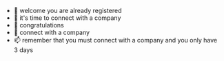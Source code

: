 - 👋 welcome you are already registered
- 👀 it's time to connect with a company
- 🌱 congratulations
- 💞️ connect with a company
- 📫 remember that you must connect with a company and you only have 3 days

<!---
bonding2021/bonding2021 is a ✨ special ✨ repository because its `README.md` (this file) appears on your GitHub profile.
You can click the Preview link to take a look at your changes.
--->

